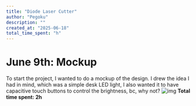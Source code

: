 ```yaml
---
title: "Diode Laser Cutter"
author: "Pegoku"
description: ""
created_at: "2025-06-18"
total_time_spent: "h"
---
```


# June 9th: Mockup
To start the project, I wanted to do a mockup of the design.
I drew the idea I had in mind, which was a simple desk LED light, I also wanted it to have capacitive touch buttons to control the brightness, bc, why not?
![img](assets/mockup.jpg)
**Total time spent: 2h**